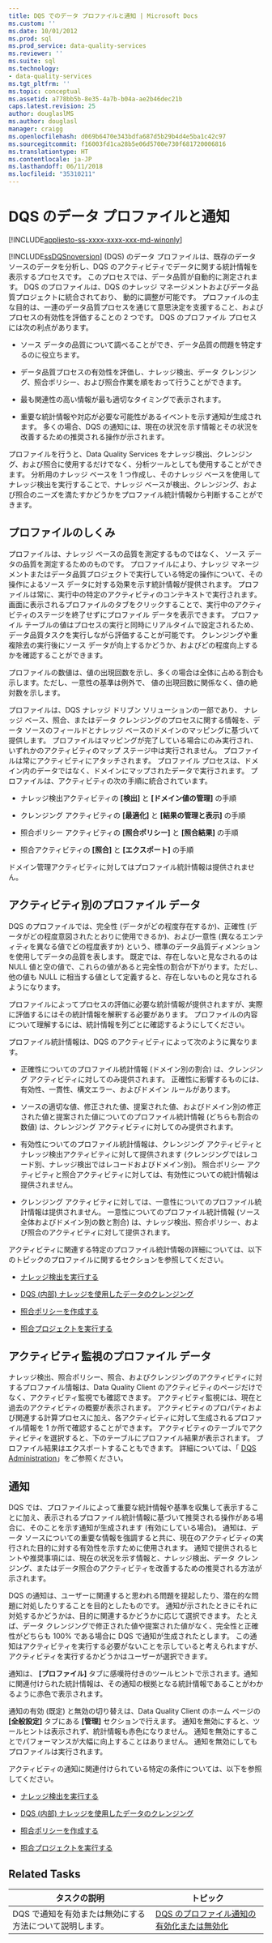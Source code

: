 ```yaml
---
title: DQS でのデータ プロファイルと通知 | Microsoft Docs
ms.custom: ''
ms.date: 10/01/2012
ms.prod: sql
ms.prod_service: data-quality-services
ms.reviewer: ''
ms.suite: sql
ms.technology:
- data-quality-services
ms.tgt_pltfrm: ''
ms.topic: conceptual
ms.assetid: a778bb5b-8e35-4a7b-b04a-ae2b46dec21b
caps.latest.revision: 25
author: douglaslMS
ms.author: douglasl
manager: craigg
ms.openlocfilehash: d069b6470e343bdfa687d5b29b4d4e5ba1c42c97
ms.sourcegitcommit: f16003fd1ca28b5e06d5700e730f681720006816
ms.translationtype: HT
ms.contentlocale: ja-JP
ms.lasthandoff: 06/11/2018
ms.locfileid: "35310211"
---
```

# <a name="data-profiling-and-notifications-in-dqs"></a>DQS のデータ プロファイルと通知

[!INCLUDE[appliesto-ss-xxxx-xxxx-xxx-md-winonly](../includes/appliesto-ss-xxxx-xxxx-xxx-md-winonly.md)]

  [!INCLUDE[ssDQSnoversion](../includes/ssdqsnoversion-md.md)] (DQS) のデータ プロファイルは、既存のデータ ソースのデータを分析し、DQS のアクティビティでデータに関する統計情報を表示するプロセスです。 このプロセスでは、データ品質が自動的に測定されます。 DQS のプロファイルは、DQS のナレッジ マネージメントおよびデータ品質プロジェクトに統合されており、 動的に調整が可能です。 プロファイルの主な目的は、一連のデータ品質プロセスを通じて意思決定を支援すること、およびプロセスの有効性を評価することの 2 つです。 DQS のプロファイル プロセスには次の利点があります。  
  
-   ソース データの品質について調べることができ、データ品質の問題を特定するのに役立ちます。  
  
-   データ品質プロセスの有効性を評価し、ナレッジ検出、データ クレンジング、照合ポリシー、および照合作業を順をおって行うことができます。  
  
-   最も関連性の高い情報が最も適切なタイミングで表示されます。  
  
-   重要な統計情報や対応が必要な可能性があるイベントを示す通知が生成されます。 多くの場合、DQS の通知には、現在の状況を示す情報とその状況を改善するための推奨される操作が示されます。  
  
 プロファイルを行うと、Data Quality Services をナレッジ検出、クレンジング、および照合に使用するだけでなく、分析ツールとしても使用することができます。 分析用のナレッジ ベースを 1 つ作成し、そのナレッジ ベースを使用してナレッジ検出を実行することで、ナレッジ ベースが検出、クレンジング、および照合のニーズを満たすかどうかをプロファイル統計情報から判断することができます。  
  
##  <a name="How"></a> プロファイルのしくみ  
 プロファイルは、ナレッジ ベースの品質を測定するものではなく、 ソース データの品質を測定するためのものです。 プロファイルにより、ナレッジ マネージメントまたはデータ品質プロジェクトで実行している特定の操作について、その操作によるソース データに対する効果を示す統計情報が提供されます。 プロファイルは常に、実行中の特定のアクティビティのコンテキストで実行されます。 画面に表示されるプロファイルのタブをクリックすることで、実行中のアクティビティのステージを終了せずにプロファイル データを表示できます。 プロファイル テーブルの値はプロセスの実行と同時にリアルタイムで設定されるため、データ品質タスクを実行しながら評価することが可能です。 クレンジングや重複除去の実行後にソース データが向上するかどうか、およびどの程度向上するかを確認することができます。  
  
 プロファイルの数値は、値の出現回数を示し、多くの場合は全体に占める割合も示します。ただし、一意性の基準は例外で、 値の出現回数に関係なく、値の絶対数を示します。  
  
 プロファイルは、DQS ナレッジ ドリブン ソリューションの一部であり、 ナレッジ ベース、照合、またはデータ クレンジングのプロセスに関する情報を、データ ソースのフィールドとナレッジ ベースのドメインのマッピングに基づいて提供します。 プロファイルはマッピングが完了している場合にのみ実行され、いずれかのアクティビティのマップ ステージ中は実行されません。 プロファイルは常にアクティビティにアタッチされます。 プロファイル プロセスは、ドメイン内のデータではなく、ドメインにマップされたデータで実行されます。 プロファイルは、アクティビティの次の手順に統合されています。  
  
-   ナレッジ検出アクティビティの **[検出]** と **[ドメイン値の管理]** の手順  
  
-   クレンジング アクティビティの **[最適化]** と **[結果の管理と表示]** の手順  
  
-   照合ポリシー アクティビティの **[照合ポリシー]** と **[照合結果]** の手順  
  
-   照合アクティビティの **[照合]** と **[エクスポート]** の手順  
  
 ドメイン管理アクティビティに対してはプロファイル統計情報は提供されません。  
  
##  <a name="Activity"></a> アクティビティ別のプロファイル データ  
 DQS のプロファイルでは、完全性 (データがどの程度存在するか)、正確性 (データがどの程度意図されたとおりに使用できるか)、および一意性 (異なるエンティティを異なる値でどの程度表すか) という、標準のデータ品質ディメンションを使用してデータの品質を表します。 既定では、存在しないと見なされるのは NULL 値と空の値で、これらの値があると完全性の割合が下がります。ただし、他の値も NULL に相当する値として定義すると、存在しないものと見なされるようになります。  
  
 プロファイルによってプロセスの評価に必要な統計情報が提供されますが、実際に評価するにはその統計情報を解釈する必要があります。 プロファイルの内容について理解するには、統計情報を列ごとに確認するようにしてください。  
  
 プロファイル統計情報は、DQS のアクティビティによって次のように異なります。  
  
-   正確性についてのプロファイル統計情報 (ドメイン別の割合) は、クレンジング アクティビティに対してのみ提供されます。 正確性に影響するものには、有効性、一貫性、構文エラー、およびドメイン ルールがあります。  
  
-   ソースの適切な値、修正された値、提案された値、およびドメイン別の修正された値と提案された値についてのプロファイル統計情報 (どちらも割合の数値) は、クレンジング アクティビティに対してのみ提供されます。  
  
-   有効性についてのプロファイル統計情報は、クレンジング アクティビティとナレッジ検出アクティビティに対して提供されます (クレンジングではレコード別、ナレッジ検出ではレコードおよびドメイン別)。 照合ポリシー アクティビティと照合アクティビティに対しては、有効性についての統計情報は提供されません。  
  
-   クレンジング アクティビティに対しては、一意性についてのプロファイル統計情報は提供されません。 一意性についてのプロファイル統計情報 (ソース全体およびドメイン別の数と割合) は、ナレッジ検出、照合ポリシー、および照合のアクティビティに対して提供されます。  
  
 アクティビティに関連する特定のプロファイル統計情報の詳細については、以下のトピックのプロファイルに関するセクションを参照してください。  
  
-   [ナレッジ検出を実行する](../data-quality-services/perform-knowledge-discovery.md)  
  
-   [DQS &#40;内部&#41; ナレッジを使用したデータのクレンジング](../data-quality-services/cleanse-data-using-dqs-internal-knowledge.md)  
  
-   [照合ポリシーを作成する](../data-quality-services/create-a-matching-policy.md)  
  
-   [照合プロジェクトを実行する](../data-quality-services/run-a-matching-project.md)  
  
##  <a name="Monitoring"></a> アクティビティ監視のプロファイル データ  
 ナレッジ検出、照合ポリシー、照合、およびクレンジングのアクティビティに対するプロファイル情報は、Data Quality Client のアクティビティのページだけでなく、アクティビティ監視でも確認できます。 アクティビティ監視には、現在と過去のアクティビティの概要が表示されます。 アクティビティのプロパティおよび関連する計算プロセスに加え、各アクティビティに対して生成されるプロファイル情報を 1 か所で確認することができます。 アクティビティのテーブルでアクティビティを選択すると、下のテーブルにプロファイル結果が表示されます。 プロファイル結果はエクスポートすることもできます。 詳細については、「 [DQS Administration](../data-quality-services/dqs-administration.md)」をご参照ください。  
  
##  <a name="Notifications"></a> 通知  
 DQS では、プロファイルによって重要な統計情報や基準を収集して表示することに加え、表示されるプロファイル統計情報に基づいて推奨される操作がある場合に、そのことを示す通知が生成されます (有効にしている場合)。 通知は、データ ソースについての重要な情報を強調すると共に、現在のアクティビティの実行された目的に対する有効性を示すために使用されます。 通知で提供されるヒントや推奨事項には、現在の状況を示す情報と、ナレッジ検出、データ クレンジング、またはデータ照合のアクティビティを改善するための推奨される方法が示されます。  
  
 DQS の通知は、ユーザーに関連すると思われる問題を提起したり、潜在的な問題に対処したりすることを目的としたものです。 通知が示されたときにそれに対処するかどうかは、目的に関連するかどうかに応じて選択できます。 たとえば、データ クレンジングで修正された値や提案された値がなく、完全性と正確性がどちらも 100% である場合に DQS で通知が生成されたとします。 この通知はアクティビティを実行する必要がないことを示していると考えられますが、 アクティビティを実行するかどうかはユーザーが選択できます。  
  
 通知は、 **[プロファイル]** タブに感嘆符付きのツールヒントで示されます。通知に関連付けられた統計情報は、その通知の根拠となる統計情報であることがわかるように赤色で表示されます。  
  
 通知の有効 (既定) と無効の切り替えは、Data Quality Client のホーム ページの **[全般設定]** タブにある **[管理]** セクションで行えます。 通知を無効にすると、ツールヒントは表示されず、統計情報も赤色になりません。 通知を無効にすることでパフォーマンスが大幅に向上することはありません。 通知を無効にしてもプロファイルは実行されます。  
  
 アクティビティの通知に関連付けられている特定の条件については、以下を参照してください。  
  
-   [ナレッジ検出を実行する](../data-quality-services/perform-knowledge-discovery.md)  
  
-   [DQS &#40;内部&#41; ナレッジを使用したデータのクレンジング](../data-quality-services/cleanse-data-using-dqs-internal-knowledge.md)  
  
-   [照合ポリシーを作成する](../data-quality-services/create-a-matching-policy.md)  
  
-   [照合プロジェクトを実行する](../data-quality-services/run-a-matching-project.md)  
  
## <a name="related-tasks"></a>Related Tasks  
  
|タスクの説明|トピック|  
|----------------------|-----------|  
|DQS で通知を有効または無効にする方法について説明します。|[DQS のプロファイル通知の有効化または無効化](../data-quality-services/enable-or-disable-profiling-notifications-in-dqs.md)|  
  
  
